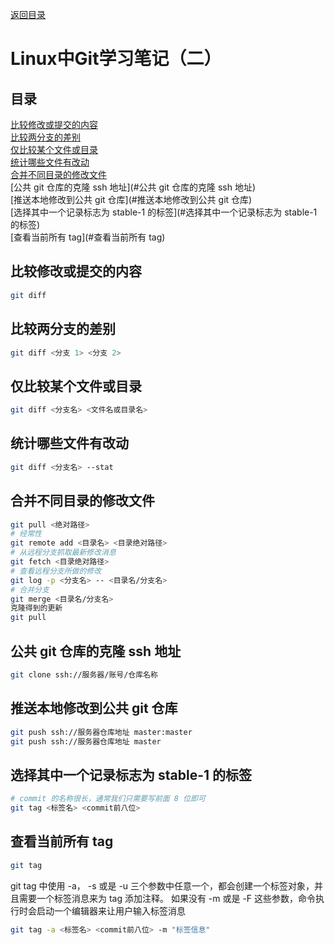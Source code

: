 [返回目录](ch0.md)

# Linux中Git学习笔记（二）

## 目录

[比较修改或提交的内容](#比较修改或提交的内容)  
[比较两分支的差别](#比较两分支的差别)  
[仅比较某个文件或目录](#仅比较某个文件或目录)  
[统计哪些文件有改动](#统计哪些文件有改动)  
[合并不同目录的修改文件](#合并不同目录的修改文件)  
[公共 git 仓库的克隆 ssh 地址](#公共 git 仓库的克隆 ssh 地址)  
[推送本地修改到公共 git 仓库](#推送本地修改到公共 git 仓库)  
[选择其中一个记录标志为 stable-1 的标签](#选择其中一个记录标志为 stable-1 的标签)  
[查看当前所有 tag](#查看当前所有 tag)  

## 比较修改或提交的内容
```bash
git diff
```
## 比较两分支的差别
```bash
git diff <分支 1> <分支 2>
```
## 仅比较某个文件或目录
```bash
git diff <分支名> <文件名或目录名>
```
## 统计哪些文件有改动
```bash
git diff <分支名> --stat
```
## 合并不同目录的修改文件
```bash
git pull <绝对路径>
# 经常性
git remote add <目录名> <目录绝对路径>
# 从远程分支抓取最新修改消息
git fetch <目录绝对路径>
# 查看远程分支所做的修改
git log -p <分支名> -- <目录名/分支名>
# 合并分支
git merge <目录名/分支名>
克隆得到的更新
git pull
```
## 公共 git 仓库的克隆 ssh 地址
```bash
git clone ssh://服务器/账号/仓库名称
```
## 推送本地修改到公共 git 仓库
```bash
git push ssh://服务器仓库地址 master:master
git push ssh://服务器仓库地址 master
```
## 选择其中一个记录标志为 stable-1 的标签
```bash
# commit 的名称很长，通常我们只需要写前面 8 位即可
git tag <标签名> <commit前八位>
```
## 查看当前所有 tag
```bash
git tag
```
git tag 中使用 -a， -s 或是 -u 三个参数中任意一个，都会创建一个标签对象，并且需要一个标签消息来为 tag 添加注释。 如果没有 -m 或是 -F 这些参数，命令执行时会启动一个编辑器来让用户输入标签消息  
```bash
git tag -a <标签名> <commit前八位> -m "标签信息"
```